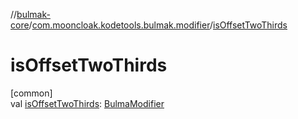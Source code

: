 //[bulmak-core](../../index.md)/[com.mooncloak.kodetools.bulmak.modifier](index.md)/[isOffsetTwoThirds](is-offset-two-thirds.md)

# isOffsetTwoThirds

[common]\
val [isOffsetTwoThirds](is-offset-two-thirds.md): [BulmaModifier](-bulma-modifier/index.md)
